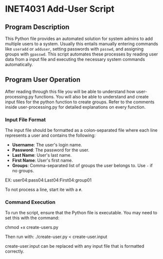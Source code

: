 # INET4031 Add-User Script

## Program Description

This Python file provides an automated solution for system admins to add multiple users to a system. Usually this entails manually entering commands like `useradd` or `adduser`, setting passwords with `passwd`, and assigning groups with `gpasswd`. This script automates these processes by reading user data from a input file and executing the necessary system commands automatically.

## Program User Operation

After reading through this file you will be able to understand how user-processing.py functions. You will also be able to understand and create input files for the python function to create groups. Refer to the comments inside user-processing.py for detailed explanations on every function.

### Input File Format

The input file should be formatted as a colon-separated file where each line represents a user and contains the following:
- **Username**: The user's login name.
- **Password**: The password for the user.
- **Last Name**: User's last name.
- **First Name**: User's first name.
- **Groups**: Comma-separated list of groups the user belongs to. Use `-` if no groups.

EX: user04:pass04:Last04:First04:group01

To not process a line, start ite with a `#`. 

### Command Execution

To run the script, ensure that the Python file is executable. You may need to set this with the command:


chmod +x create-users.py

Then run with: ./create-user.py < create-user.input 

create-user.input can be replaced with any input file that is formatted correctly. 
